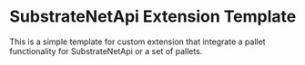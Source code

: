 # SubstrateNetApi Extension Template

This is a simple template for custom extension that integrate a pallet functionality for SubstrateNetApi or a set of pallets.
